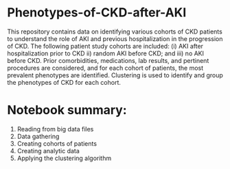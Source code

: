 # Phenotypes-of-CKD-after-AKI
This repository contains data on identifying various cohorts of CKD patients to understand the role of AKI and previous hospitalization in the progression of CKD. The following patient study cohorts are included: (i) AKI after hospitalization prior to CKD ii) random AKI before CKD; and iii) no AKI before CKD. Prior comorbidities, medications, lab results, and pertinent procedures are considered, and for each cohort of patients, the most prevalent phenotypes are identified. Clustering is used to identify and group the phenotypes of CKD for each cohort.
# Notebook summary:
1. Reading from big data files
2. Data gathering
3. Creating cohorts of patients
4. Creating analytic data
5. Applying the clustering algorithm
